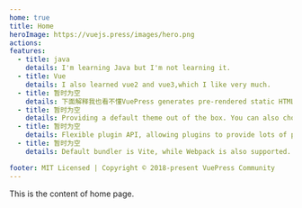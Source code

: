 ```yaml
---
home: true
title: Home
heroImage: https://vuejs.press/images/hero.png
actions:
features:
  - title: java
    details: I'm learning Java but I'm not learning it.
  - title: Vue
    details: I also learned vue2 and vue3,which I like very much.
  - title: 暂时为空
    details: 下面解释我也看不懂VuePress generates pre-rendered static HTML for each page, and runs as an SPA once a page is loaded.
  - title: 暂时为空
    details: Providing a default theme out of the box. You can also choose a community theme or create your own one.
  - title: 暂时为空
    details: Flexible plugin API, allowing plugins to provide lots of plug-and-play features for your site.
  - title: 暂时为空
    details: Default bundler is Vite, while Webpack is also supported. Choose the one you like!

footer: MIT Licensed | Copyright © 2018-present VuePress Community
---
```


This is the content of home page.
